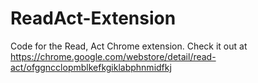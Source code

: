 # ReadAct-Extension
Code for the Read, Act Chrome extension.
Check it out at https://chrome.google.com/webstore/detail/read-act/ofggncclopmblkefkgiklabphnmidfkj
